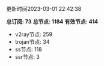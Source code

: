 更新时间2023-03-01 22:42:38

**总订阅: 73**
**总节点: 1184**
**有效节点: 414**
- v2ray节点: 259
- trojan节点: 34
- ss节点: 118
- ssr节点: 3
